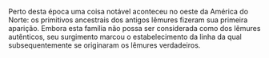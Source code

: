 ﻿Perto desta época uma coisa notável aconteceu no oeste da América do Norte: os primitivos ancestrais dos antigos lêmures fizeram sua primeira aparição. Embora esta família não possa ser considerada como dos lêmures autênticos, seu surgimento marcou o estabelecimento da linha da qual subsequentemente se originaram os lêmures verdadeiros.